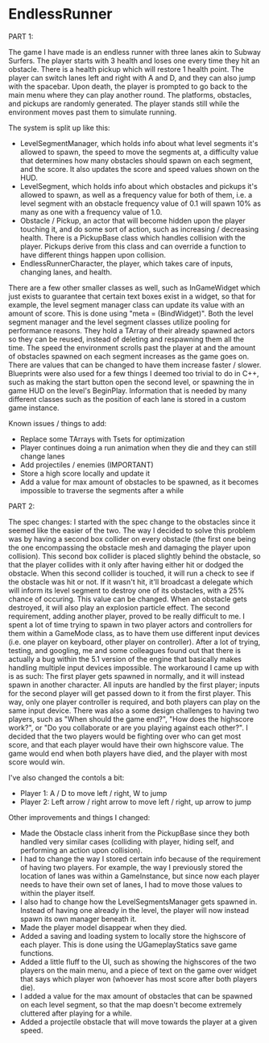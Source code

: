 # EndlessRunner
 
PART 1:

The game I have made is an endless runner with three lanes akin to Subway Surfers. The player starts with 3 health and loses one every time they hit an obstacle. There is a health pickup which will restore 1 health point. The player can switch lanes left and right with A and D, and they can also jump with the spacebar. Upon death, the player is prompted to go back to the main menu where they can play another round. The platforms, obstacles, and pickups are randomly generated. The player stands still while the environment moves past them to simulate running. 

The system is split up like this:
- LevelSegmentManager, which holds info about what level segments it's allowed to spawn, the speed to move the segments at, a difficulty value that determines how many obstacles should spawn on each segment, and the score. It also updates the score and speed values shown on the HUD.
- LevelSegment, which holds info about which obstacles and pickups it's allowed to spawn, as well as a frequency value for both of them, i.e. a level segment with an obstacle frequency value of 0.1 will spawn 10% as many as one with a frequency value of 1.0.
- Obstacle / Pickup, an actor that will become hidden upon the player touching it, and do some sort of action, such as increasing / decreasing health. There is a PickupBase class which handles collision with the player. Pickups derive from this class and can override a function to have different things happen upon collision.
- EndlessRunnerCharacter, the player, which takes care of inputs, changing lanes, and health.

There are a few other smaller classes as well, such as InGameWidget which just exists to guarantee that certain text boxes exist in a widget, so that for example, the level segment manager class can update its value with an amount of score. This is done using "meta = (BindWidget)". Both the level segment manager and the level segment classes utilize pooling for performance reasons. They hold a TArray of their already spawned actors so they can be reused, instead of deleting and respawning them all the time. The speed the environment scrolls past the player at and the amount of obstacles spawned on each segment increases as the game goes on. There are values that can be changed to have them increase faster / slower. Blueprints were also used for a few things I deemed too trivial to do in C++, such as making the start button open the second level, or spawning the in game HUD on the level's BeginPlay. Information that is needed by many different classes such as the position of each lane is stored in a custom game instance.

Known issues / things to add:
- Replace some TArrays with Tsets for optimization
- Player continues doing a run animation when they die and they can still change lanes
- Add projectiles / enemies (IMPORTANT)
- Store a high score locally and update it
- Add a value for max amount of obstacles to be spawned, as it becomes impossible to traverse the segments after a while



PART 2:

The spec changes:
I started with the spec change to the obstacles since it seemed like the easier of the two. The way I decided to solve this problem was by having a second box collider on every obstacle (the first one being the one encompassing the obstacle mesh and damaging the player upon collision). This second box collider is placed slightly behind the obstacle, so that the player collides with it only after having either hit or dodged the obstacle. When this second collider is touched, it will run a check to see if the obstacle was hit or not. If it wasn't hit, it'll broadcast a delegate which will inform its level segment to destroy one of its obstacles, with a 25% chance of occuring. This value can be changed. When an obstacle gets destroyed, it will also play an explosion particle effect.
The second requirement, adding another player, proved to be really difficult to me. I spent a lot of time trying to spawn in two player actors and controllers for them within a GameMode class, as to have them use different input devices (i.e. one player on keyboard, other player on controller). After a lot of trying, testing, and googling, me and some colleagues found out that there is actually a bug within the 5.1 version of the engine that basically makes handling multiple input devices impossible. The workaround I came up with is as such: The first player gets spawned in normally, and it will instead spawn in another character. All inputs are handled by the first player; inputs for the second player will get passed down to it from the first player. This way, only one player controller is required, and both players can play on the same input device. There was also a some design challenges to having two players, such as "When should the game end?", "How does the highscore work?", or "Do you collaborate or are you playing against each other?". I decided that the two players would be fighting over who can get most score, and that each player would have their own highscore value. The game would end when both players have died, and the player with most score would win. 

I've also changed the contols a bit:
- Player 1: A / D to move left / right, W to jump
- Player 2: Left arrow / right arrow to move left / right, up arrow to jump

Other improvements and things I changed:
- Made the Obstacle class inherit from the PickupBase since they both handled very similar cases (colliding with player, hiding self, and performing an action upon collision).
- I had to change the way I stored certain info because of the requirement of having two players. For example, the way I previously stored the location of lanes was within a GameInstance, but since now each player needs to have their own set of lanes, I had to move those values to within the player itself. 
- I also had to change how the LevelSegmentsManager gets spawned in. Instead of having one already in the level, the player will now instead spawn its own manager beneath it.
- Made the player model disappear when they died.
- Added a saving and loading system to locally store the highscore of each player. This is done using the UGameplayStatics save game functions.
- Added a little fluff to the UI, such as showing the highscores of the two players on the main menu, and a piece of text on the game over widget that says which player won (whoever has most score after both players die).
- I added a value for the max amount of obstacles that can be spawned on each level segment, so that the map doesn't become extremely cluttered after playing for a while.
- Added a projectile obstacle that will move towards the player at a given speed.
